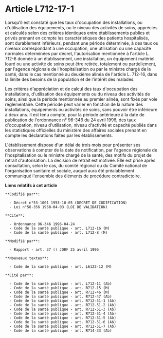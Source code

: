 # Article L712-17-1

Lorsqu'il est constaté que les taux d'occupation des installations, ou d'utilisation des équipements, ou le niveau des
activités de soins, appréciés et calculés selon des critères identiques entre établissements publics et privés prenant en
compte les caractéristiques des patients hospitalisés, sont durablement inférieurs, pendant une période déterminée, à des
taux ou niveaux correspondant à une occupation, une utilisation ou une capacité normales déterminées par décret,
l'autorisation mentionnée à l'article L. 712-8 donnée à un établissement, une installation, un équipement matériel lourd ou
une activité de soins peut être retirée, totalement ou partiellement, par l'agence régionale de l'hospitalisation ou par le
ministre chargé de la santé, dans le cas mentionné au deuxième alinéa de l'article L. 712-16, dans la limite des besoins de
la population et de l'intérêt des malades.

Les critères d'appréciation et de calcul des taux d'occupation des installations, d'utilisation des équipements ou du niveau
des activités de soins, ainsi que la période mentionnée au premier alinéa, sont fixés par voie réglementaire. Cette période
peut varier en fonction de la nature des installations, équipements ou activités de soins, sans pouvoir être inférieure à
deux ans. Il est tenu compte, pour la période antérieure à la date de publication de l'ordonnance n° 96-346 du 24 avril 1996,
des taux d'occupation, niveau d'utilisation, niveau d'activité et capacité publiés dans les statistiques officielles du
ministère des affaires sociales prenant en compte les déclarations faites par les établissements.

L'établissement dispose d'un délai de trois mois pour présenter ses observations à compter de la date de notification, par
l'agence régionale de l'hospitalisation ou le ministre chargé de la santé, des motifs du projet de retrait d'autorisation. La
décision de retrait est motivée. Elle est prise après consultation, selon le cas, du comité régional ou du Comité national de
l'organisation sanitaire et sociale, auquel aura été préalablement communiqué l'ensemble des éléments de procédure
contradictoire.

**Liens relatifs à cet article**

	**Codifié par**:

	  - Décret n°53-1001 1953-10-05 (DECRET DE CODIFICATION)
	  - Loi n°58-356 1958-04-03 (LOI DE VALIDATION)

	**Cite**:

	  - Ordonnance 96-346 1996-04-24
	  - Code de la santé publique - art. L712-16 (M)
	  - Code de la santé publique - art. L712-8 (M)

	**Modifié par**:

	  - Rapport - art. 37 () JORF 25 avril 1996

	**Nouveaux textes**:

	  - Code de la santé publique - art. L6122-12 (M)

	**Cité par**:

	  - Code de la santé publique - art. L712-11 (Ab)
	  - Code de la santé publique - art. R712-15 (M)
	  - Code de la santé publique - art. R712-46 (M)
	  - Code de la santé publique - art. R712-47 (Ab)
	  - Code de la santé publique - art. R712-51-1 (Ab)
	  - Code de la santé publique - art. R712-51-2 (Ab)
	  - Code de la santé publique - art. R712-51-3 (Ab)
	  - Code de la santé publique - art. R712-51-4 (Ab)
	  - Code de la santé publique - art. R712-51-5 (Ab)
	  - Code de la santé publique - art. R712-51-6 (Ab)
	  - Code de la santé publique - art. R712-51-7 (Ab)
	  - Code de la santé publique - art. R714-33 (Ab)
